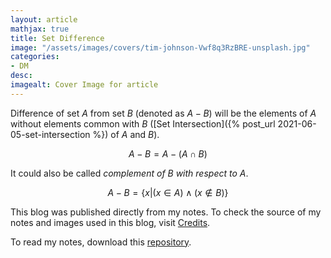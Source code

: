 ```yaml
---
layout: article
mathjax: true
title: Set Difference
image: "/assets/images/covers/tim-johnson-Vwf8q3RzBRE-unsplash.jpg"
categories:
- DM
desc:   
imagealt: Cover Image for article
---
```


Difference of set $A$ from set $B$ (denoted as $A - B$) will be the elements of $A$ without elements common with $B$ ([Set Intersection]({% post_url 2021-06-05-set-intersection %}) of $A$ and $B$).





















































































































































































































































































































































































































$$A-B = A -(A \cap B)$$





















































































































































































































































































































































































































It could also be called *complement of B with respect to A*.

$$A-B = \{x | (x \in A) \wedge (x \notin B)\}$$





















































































































































































































































































































































































































This blog was published directly from my notes.
To check the source of my notes and images used in this blog, visit <a href="/credits.html" target="_blank">Credits</a>.

To read my notes, download this <a href="https://github.com/bovem/CS" target="blank">repository</a>.
